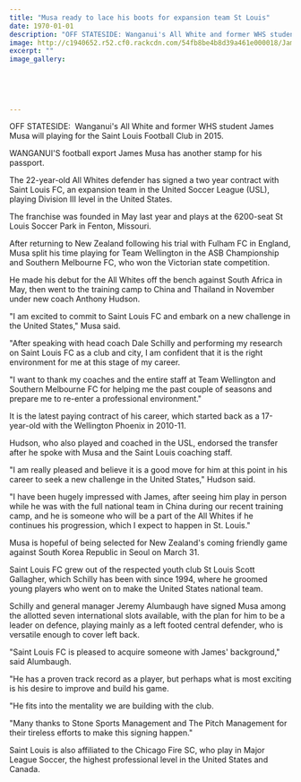 ```yaml
---
title: "Musa ready to lace his boots for expansion team St Louis"
date: 1970-01-01
description: "OFF STATESIDE: Wanganui's All White and former WHS student James Musa will playing for the Saint Louis Football Club in 2015, from the Wanganui Chronicle article 3/3/15..."
image: http://c1940652.r52.cf0.rackcdn.com/54fb8be4b8d39a461e000018/James-Musa,-Saint-Louis-Football-Club.jpg
excerpt: ""
image_gallery:
    
    
    
    
    
---
```


<p>OFF STATESIDE: &nbsp;Wanganui's All White and former WHS student&nbsp;James Musa will playing for the Saint Louis Football Club in 2015.</p>
<p>WANGANUI'S football export James Musa has another stamp for his passport.</p>
<p>The 22-year-old All Whites defender has signed a two year contract with Saint Louis FC, an expansion team in the United Soccer League (USL), playing Division III level in the United States.</p>
<p>The franchise was founded in May last year and plays at the 6200-seat St Louis Soccer Park in Fenton, Missouri.</p>
<p>After returning to New Zealand following his trial with Fulham FC in England, Musa split his time playing for Team Wellington in the ASB Championship and Southern Melbourne FC, who won the Victorian state competition.</p>
<p>He made his debut for the All Whites off the bench against South Africa in May, then went to the training camp to China and Thailand in November under new coach Anthony Hudson.</p>
<p>"I am excited to commit to Saint Louis FC and embark on a new challenge in the United States," Musa said.</p>
<p>"After speaking with head coach Dale Schilly and performing my research on Saint Louis FC as a club and city, I am confident that it is the right environment for me at this stage of my career.</p>
<p>"I want to thank my coaches and the entire staff at Team Wellington and Southern Melbourne FC for helping me the past couple of seasons and prepare me to re-enter a professional environment."</p>
<p>It is the latest paying contract of his career, which started back as a 17-year-old with the Wellington Phoenix in 2010-11.</p>
<p>Hudson, who also played and coached in the USL, endorsed the transfer after he spoke with Musa and the Saint Louis coaching staff.</p>
<p>"I am really pleased and believe it is a good move for him at this point in his career to seek a new challenge in the United States," Hudson said.</p>
<p>"I have been hugely impressed with James, after seeing him play in person while he was with the full national team in China during our recent training camp, and he is someone who will be a part of the All Whites if he continues his progression, which I expect to happen in St. Louis."</p>
<p>Musa is hopeful of being selected for New Zealand's coming friendly game against South Korea Republic in Seoul on March 31.</p>
<p>Saint Louis FC grew out of the respected youth club St Louis Scott Gallagher, which Schilly has been with since 1994, where he groomed young players who went on to make the United States national team.</p>
<p>Schilly and general manager Jeremy Alumbaugh have signed Musa among the allotted seven international slots available, with the plan for him to be a leader on defence, playing mainly as a left footed central defender, who is versatile enough to cover left back.</p>
<p>"Saint Louis FC is pleased to acquire someone with James' background," said Alumbaugh.</p>
<p>"He has a proven track record as a player, but perhaps what is most exciting is his desire to improve and build his game.</p>
<p>"He fits into the mentality we are building with the club.</p>
<p>"Many thanks to Stone Sports Management and The Pitch Management for their tireless efforts to make this signing happen."</p>
<p>Saint Louis is also affiliated to the Chicago Fire SC, who play in Major League Soccer, the highest professional level in the United States and Canada.</p>

